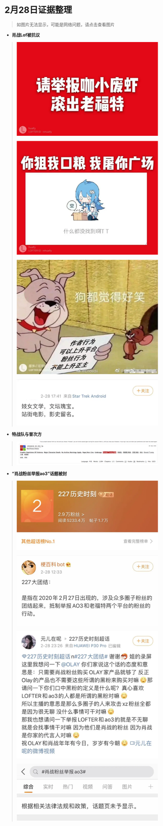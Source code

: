 # 2月28日证据整理
>如图片无法显示，可能是网络问题，请点击查看图片
+ **肖战Lof被抗议**
> ![image](https://github.com/Feb27HistoryMoment/XiaoZhanGate/blob/master/evidence0228/1.png)
>
> ![image](https://github.com/Feb27HistoryMoment/XiaoZhanGate/blob/master/evidence0228/2.png)
>
> ![image](https://github.com/Feb27HistoryMoment/XiaoZhanGate/blob/master/evidence0228/3.png)
>
> ![image](https://github.com/Feb27HistoryMoment/XiaoZhanGate/blob/master/evidence0228/4.png)

+ **特战队与普次方**
> ![image](https://github.com/Feb27HistoryMoment/XiaoZhanGate/blob/master/evidence0228/5.png)

+ **“肖战粉丝举报ao3”话题被封**
> ![image](https://github.com/Feb27HistoryMoment/XiaoZhanGate/blob/master/evidence0228/6.png)
>
> ![image](https://github.com/Feb27HistoryMoment/XiaoZhanGate/blob/master/evidence0228/7.png)
>
> ![image](https://github.com/Feb27HistoryMoment/XiaoZhanGate/blob/master/evidence0228/8.png)
>
> ![image](https://github.com/Feb27HistoryMoment/XiaoZhanGate/blob/master/evidence0228/9.png)

